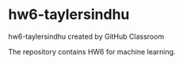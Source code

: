 # hw6-taylersindhu
hw6-taylersindhu created by GitHub Classroom

The repository contains HW6 for machine learning.
